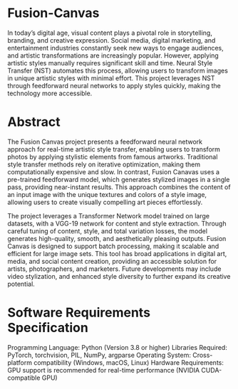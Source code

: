 # Fusion-Canvas
In today’s digital age, visual content plays a pivotal role in storytelling, branding, and creative expression. Social media, digital marketing, and entertainment industries constantly seek new ways to engage audiences, and artistic transformations are increasingly popular. However, applying artistic styles manually requires significant skill and time. Neural Style Transfer (NST) automates this process, allowing users to transform images in unique artistic styles with minimal effort. This project leverages NST through feedforward neural networks to apply styles quickly, making the technology more accessible.

# Abstract

The Fusion Canvas  project presents a feedforward neural network approach for real-time artistic style transfer, enabling users to transform photos by applying stylistic elements from famous artworks. Traditional style transfer methods rely on iterative optimization, making them computationally expensive and slow. In contrast, Fusion Canavas uses a pre-trained feedforward model, which generates stylized images in a single pass, providing near-instant results. This approach combines the content of an input image with the unique textures and colors of a style image, allowing users to create visually compelling art pieces effortlessly.

The project leverages a Transformer Network model trained on large datasets, with a VGG-19 network for content and style extraction. Through careful tuning of content, style, and total variation losses, the model generates high-quality, smooth, and aesthetically pleasing outputs. Fusion Canvas is designed to support batch processing, making it scalable and efficient for large image sets. This tool has broad applications in digital art, media, and social content creation, providing an accessible solution for artists, photographers, and marketers. Future developments may include video stylization,  and enhanced style diversity to further expand its creative potential.


# Software Requirements Specification 

Programming Language: Python (Version 3.8 or higher)
Libraries Required: PyTorch, torchvision, PIL, NumPy, argparse
Operating System: Cross-platform compatibility (Windows, macOS, Linux)
Hardware Requirements: GPU support is recommended for real-time performance (NVIDIA CUDA-compatible GPU)

# 




